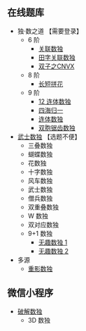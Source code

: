 ## 在线题库
- 独·数之道 【需要登录】
  - 6 阶
    - [关联数独](http://www.sudokufans.org.cn/lx/game.index.php?type=6d)
    - [田字关联数独](http://www.sudokufans.org.cn/lx/game.index.php?type=6e)
    - [双子之CNVX](http://www.sudokufans.org.cn/lx/game.index.php?type=63)
  - 8 阶
    - [长短拼花](http://www.sudokufans.org.cn/lx/game.index.php?type=8p)
  - 9 阶
    - [12 连体数独](http://www.sudokufans.org.cn/lx/game.index.php?type=12)
    - [四海归一](http://www.sudokufans.org.cn/lx/8f.index.php)
    - [连体数独](http://www.sudokufans.org.cn/lx/dou.index.php)
    - [双胞锯齿数独](http://www.sudokufans.org.cn/lx/game.index.php?type=j2)
- [武士数独](https://cn.samuraisudoku.com/dailysudoku/) 【选题不便】
  - 三叠数独
  - 蝴蝶数独
  - 花数独
  - 十字数独
  - 风车数独
  - 武士数独
  - 僧兵数独
  - 双重叠数独
  - W 数独
  - 双对应数独
  - 9+1 数独
    - [无趣数独 1](https://cn.samuraisudoku.com/g-clueless-sudoku-1/)
    - [无趣数独 2](https://cn.samuraisudoku.com/g-clueless-sudoku-2/)
- 多源
  - [重影数独](重影数独.md)

## 微信小程序
- [破解数独](#小程序://破解数独/破解数独/6Oj6WLfkbkJiyhw)
  - 3D 数独
